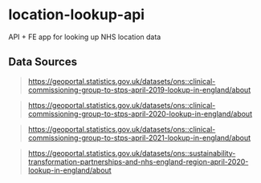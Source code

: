 # location-lookup-api

API + FE app for looking up NHS location data

## Data Sources

> https://geoportal.statistics.gov.uk/datasets/ons::clinical-commissioning-group-to-stps-april-2019-lookup-in-england/about

> https://geoportal.statistics.gov.uk/datasets/ons::clinical-commissioning-group-to-stps-april-2020-lookup-in-england/about

> https://geoportal.statistics.gov.uk/datasets/ons::clinical-commissioning-group-to-stps-april-2021-lookup-in-england/about

> https://geoportal.statistics.gov.uk/datasets/ons::sustainability-transformation-partnerships-and-nhs-england-region-april-2020-lookup-in-england/about
